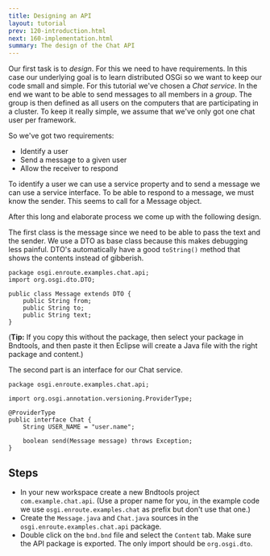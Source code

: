 ```yaml
---
title: Designing an API
layout: tutorial
prev: 120-introduction.html
next: 160-implementation.html
summary: The design of the Chat API
---
```


Our first task is to _design_. For this we need to have requirements. In this case our underlying goal is to learn distributed OSGi so we want to keep our code small and simple. For this tutorial we've chosen a _Chat service_. In the end we want to be able to send messages to all members in a _group_. The group is then defined as all users on the computers that are participating in a cluster. To keep it really simple, we assume that we've only got one chat user per framework. 

So we've got two requirements:

* Identify a user
* Send a message to a given user
* Allow the receiver to respond

To identify a user we can use a service property and to send a message we can use a service interface. To be able to respond to a message, we must know the sender. This seems to call for a Message object. 

After this long and elaborate process we come up with the following design.

The first class is the message since we need to be able to pass the text and the sender. We use a DTO as base class because this makes debugging less painful. DTO's automatically have a good `toString()` method that shows the contents instead of gibberish.

	package osgi.enroute.examples.chat.api;
	import org.osgi.dto.DTO;
	
	public class Message extends DTO {
		public String from;
		public String to;
		public String text;
	}

(**Tip:** If you copy this without the package, then select your package in Bndtools, and then paste it then Eclipse will create a Java file with the right package and content.)

The second part is an interface for our Chat service. 

	package osgi.enroute.examples.chat.api;
	
	import org.osgi.annotation.versioning.ProviderType;
	
	@ProviderType
	public interface Chat {
		String USER_NAME = "user.name";
	
		boolean send(Message message) throws Exception;
	}

## Steps

* In your new workspace create a new Bndtools project `com.example.chat.api`. (Use a proper name for you, in the example code we use `osgi.enroute.examples.chat` as prefix but don't use that one.)
* Create the `Message.java` and `Chat.java` sources in the `osgi.enroute.examples.chat.api` package.
* Double click on the `bnd.bnd` file and select the `Content` tab. Make sure the API package is exported. The only import should be `org.osgi.dto`.
 

 





